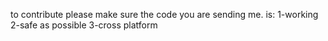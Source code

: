 
to contribute please make sure the code you are sending me. is:
 1-working
 2-safe as possible
 3-cross platform
